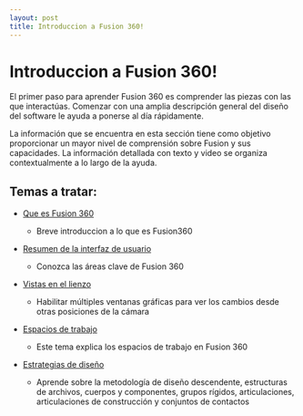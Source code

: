 ```yaml
---
layout: post
title: Introduccion a Fusion 360!
---
```


# Introduccion a Fusion 360!

El primer paso para aprender Fusion 360 es comprender las piezas con las que interactúas. Comenzar con una amplia descripción general del diseño del software le ayuda a ponerse al día rápidamente.

La información que se encuentra en esta sección tiene como objetivo proporcionar un mayor nivel de comprensión sobre Fusion y sus capacidades. La información detallada con texto y video se organiza contextualmente a lo largo de la ayuda.  

  
  
## Temas a tratar:

* [Que es Fusion 360](https://innovadevs.github.io/404)  
    * Breve introduccion a lo que es Fusion360  
    
* [Resumen de la interfaz de usuario](https://innovadevs.github.io/404)
    * Conozca las áreas clave de Fusion 360
* [Vistas en el lienzo](https://innovadevs.github.io/404)
    * Habilitar múltiples ventanas gráficas para ver los cambios desde otras posiciones de la cámara
* [Espacios de trabajo](https://innovadevs.github.io/404)
    * Este tema explica los espacios de trabajo en Fusion 360
* [Estrategias de diseño](https://innovadevs.github.io/404)
    * Aprende sobre la metodología de diseño descendente, estructuras de archivos, cuerpos y componentes, grupos rígidos, articulaciones, articulaciones de construcción y conjuntos de contactos